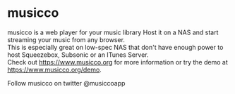 # musicco
musicco is a web player for your music library Host it on a NAS and start streaming your music from any browser.  
This is especially great on low-spec NAS that don't have enough power to host Squeezebox, Subsonic or an ITunes Server.  
Check out https://www.musicco.org for more information or try the demo at https://www.musicco.org/demo.

Follow musicco on twitter @musiccoapp